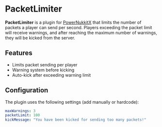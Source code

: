# PacketLimiter

**PacketLimiter** is a plugin for [PowerNukkitX](https://github.com/PowerNukkitX/PowerNukkitX) that limits the number of packets a player can send per second. Players exceeding the packet limit will receive warnings, and after reaching the maximum number of warnings, they will be kicked from the server.

## Features

- Limits packet sending per player
- Warning system before kicking
- Auto-kick after exceeding warning limit

## Configuration

The plugin uses the following settings (add manually or hardcode):

```yaml
maxWarnings: 3
packetLimit: 100
kickMessage: "You have been kicked for sending too many packets!"
```